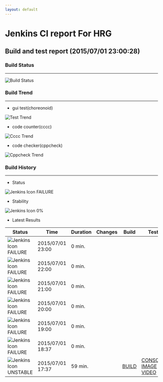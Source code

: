 ```yaml
---
layout: default
---
```

# Jenkins CI report For HRG
## Build and test report (2015/07/01 23:00:28)
### Build Status
___
![Build Status](http://jenkinshrg.github.io/images/badge.svg)
  
### Build Trend
___
* gui test(choreonoid)
  
![Test Trend](http://jenkinshrg.github.io/images/test.png)
  
* code counter(cccc)
  
![Cccc Trend](http://jenkinshrg.github.io/images/cccc.png)
  
* code checker(cppcheck)
  
![Cppcheck Trend](http://jenkinshrg.github.io/images/cppcheck.png)
  
### Build History
___
* Status
  
![Jenkins Icon](http://jenkinshrg.github.io/images/48x48/red.png)
FAILURE
  
* Stability
  
![Jenkins Icon](http://jenkinshrg.github.io/images/48x48/health-00to19.png)
0%
  
* Latest Results
  
|Status|Time|Duration|Changes|Build|Test|Note|
|---|---|---|---|---|---|---|
|![Jenkins Icon](http://jenkinshrg.github.io/images/24x24/red.png)FAILURE|2015/07/01 23:00|0 min.|||| |
|![Jenkins Icon](http://jenkinshrg.github.io/images/24x24/red.png)FAILURE|2015/07/01 22:00|0 min.|||| |
|![Jenkins Icon](http://jenkinshrg.github.io/images/24x24/red.png)FAILURE|2015/07/01 21:00|0 min.|||| |
|![Jenkins Icon](http://jenkinshrg.github.io/images/24x24/red.png)FAILURE|2015/07/01 20:00|0 min.|||| |
|![Jenkins Icon](http://jenkinshrg.github.io/images/24x24/red.png)FAILURE|2015/07/01 19:00|0 min.|||| |
|![Jenkins Icon](http://jenkinshrg.github.io/images/24x24/red.png)FAILURE|2015/07/01 18:37|0 min.|||| |
|![Jenkins Icon](http://jenkinshrg.github.io/images/24x24/yellow.png)UNSTABLE|2015/07/01 17:37|59 min.||[BUILD](https://drive.google.com/file/d/0B54sHwaxmuM4ZllJYk9NMjVqV0k/view?usp=drivesdk) |[CONSOLE](https://drive.google.com/file/d/0B54sHwaxmuM4TzRrLXYwdVFtUU0/view?usp=drivesdk) [IMAGE](https://drive.google.com/file/d/0B54sHwaxmuM4cmV4cGV1TkxUNkE/edit?usp=drivesdk) [VIDEO](https://drive.google.com/file/d/0B54sHwaxmuM4eUV5VWVkWVJqSUU/edit?usp=drivesdk) |STOP RED|
